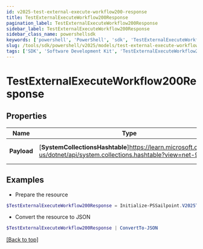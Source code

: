 ```yaml
---
id: v2025-test-external-execute-workflow200-response
title: TestExternalExecuteWorkflow200Response
pagination_label: TestExternalExecuteWorkflow200Response
sidebar_label: TestExternalExecuteWorkflow200Response
sidebar_class_name: powershellsdk
keywords: ['powershell', 'PowerShell', 'sdk', 'TestExternalExecuteWorkflow200Response', 'V2025TestExternalExecuteWorkflow200Response'] 
slug: /tools/sdk/powershell/v2025/models/test-external-execute-workflow200-response
tags: ['SDK', 'Software Development Kit', 'TestExternalExecuteWorkflow200Response', 'V2025TestExternalExecuteWorkflow200Response']
---
```



# TestExternalExecuteWorkflow200Response

## Properties

Name | Type | Description | Notes
------------ | ------------- | ------------- | -------------
**Payload** | [**SystemCollectionsHashtable**]https://learn.microsoft.com/en-us/dotnet/api/system.collections.hashtable?view=net-9.0 | The input that was received | [optional] 

## Examples

- Prepare the resource
```powershell
$TestExternalExecuteWorkflow200Response = Initialize-PSSailpoint.V2025TestExternalExecuteWorkflow200Response  -Payload {test=hello world}
```

- Convert the resource to JSON
```powershell
$TestExternalExecuteWorkflow200Response | ConvertTo-JSON
```


[[Back to top]](#) 

